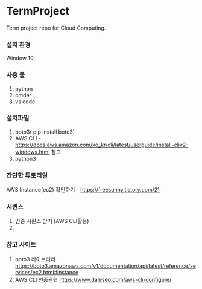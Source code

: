 # TermProject
Term project repo for Cloud Computing. 

### 설치 환경
Window 10

### 사용 툴
1. python
2. cmder
3. vs code

### 설치파일 
1. boto3( pip install boto3)
2. AWS CLI - https://docs.aws.amazon.com/ko_kr/cli/latest/userguide/install-cliv2-windows.html 참고
3. python3

### 간단한 튜토리얼
AWS Instance(ec2) 확인하기 - https://freesunny.tistory.com/21 


### 시퀸스
1. 인증 시퀸스 받기 (AWS CLI활용)
2. 


### 참고 사이트
1. boto3 라이브러리
https://boto3.amazonaws.com/v1/documentation/api/latest/reference/services/ec2.html#instance
2. AWS CLI 인증관련
https://www.daleseo.com/aws-cli-configure/
